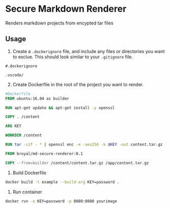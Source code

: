 # Secure Markdown Renderer

Renders markdown projects from encypted tar files

## Usage

1. Create a `.dockerignore` file, and include any files or directories you want to exclue.  This should look similar to your `.gitignore` file.

```.dockerignore
#.dockerignore

.vscode/
```

2. Create Dockerfile in the root of the project you want to render.

```Dockerfile
#Dockerfile
FROM ubuntu:16.04 as builder

RUN apt-get update && apt-get install -y openssl

COPY . /content

ARG KEY

WORKDIR /content

RUN tar -czf - * | openssl enc -e -aes256 -k $KEY -out content.tar.gz

FROM broyal/md-secure-renderer:0.1

COPY --from=builder /content/content.tar.gz /app/content.tar.gz
```

1. Build Dockerfile

```bash
docker build -t example --build-arg KEY=password .
```

1. Run container

```bash
docker run -e KEY=password -p 8080:8080 yourimage
```
